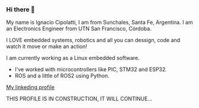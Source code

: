 ### Hi there 👋
My name is Ignacio Cipolatti, I am from Sunchales, Santa Fe, Argentina.
I am an Electronics Engineer from UTN San Francisco, Córdoba. 

I LOVE embedded systems, robotics and all you can dessign, code and watch it move or make an action!

I am currently working as a Linux embedded software. 
* I've worked with microcontrollers like PIC, STM32 and ESP32.
* ROS and a little of ROS2 using Python.


[My linkeding profile](https://www.linkedin.com/in/ignacio-cipolatti-5a162358/)

THIS PROFILE IS IN CONSTRUCTION,
IT WILL CONTINUE...
<!--
**IgnacioCipo/IgnacioCipo** is a ✨ _special_ ✨ repository because its `README.md` (this file) appears on your GitHub profile.

Here are some ideas to get you started:

- 🔭 I’m currently working on ...
- 🌱 I’m currently learning ...
- 👯 I’m looking to collaborate on ...
- 🤔 I’m looking for help with ...
- 💬 Ask me about ...
- 📫 How to reach me: ...
- 😄 Pronouns: ...
- ⚡ Fun fact: ...
-->
